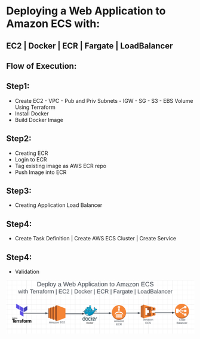 # Deploying a Web Application to Amazon ECS with:

## EC2  | Docker | ECR | Fargate | LoadBalancer

## Flow of Execution:

## Step1:
  - Create EC2 - VPC - Pub and Priv Subnets - IGW - SG - S3 - EBS Volume Using Terraform
  - Install Docker
  - Build Docker Image
## Step2:
  - Creating ECR
  - Login to ECR
  - Tag existing image as AWS ECR repo
  - Push Image into ECR
## Step3:
  - Creating Application Load Balancer
## Step4: 
  - Create Task Definition | Create AWS ECS Cluster | Create Service
## Step4: 
  - Validation
 
 ![Screenshot](screenshot.png)
